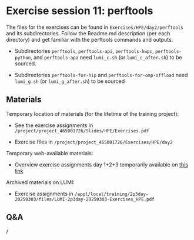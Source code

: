 # Exercise session 11: perftools

The files for the exercises can be found in `Exercises/HPE/day2/perftools` and
its subdirectories. Follow the Readme.md description (per each directory) and get familiar with the perftools commands and outputs.

-   Subdirectories `perftools`, `perftools-api`, `perftools-hwpc`, `perftools-python`, and `perftools-apa` 
    need `lumi_c.sh` (or `lumi_c_after.sh`) to be sourced.

-   Subdirectories `perftools-for-hip` and `perftools-for-omp-offload` 
    need `lumi_g.sh` (or `lumi_g_after.sh`) to be sourced


## Materials

<!--
No materials available at the moment.
-->

Temporary location of materials (for the lifetime of the training project):

-   See the exercise assignments in
    `/project/project_465001726/Slides/HPE/Exercises.pdf` 

-   Exercise files in `/project/project_465001726/Exercises/HPE/day2`

Temporary web-available materials:

-    Overview exercise assignments day 1+2+3 temporarily available on
     [this link](https://462000265.lumidata.eu/2p3day-20250303/files/LUMI-2p3day-20250303-2_Exercises_day2.pdf)

Archived materials on LUMI:

-   Exercise assignments in `/appl/local/training/2p3day-20250303/files/LUMI-2p3day-20250303-Exercises_HPE.pdf`

<!--
-   Exercises as bizp2-compressed tar file in
    `/appl/local/training/2p3day-20250303/files/LUMI-2p3day-20250303-Exercises_HPE.tar.bz2`

-   Exercises as uncompressed tar file in
    `/appl/local/training/2p3day-20250303/files/LUMI-2p3day-20250303-Exercises_HPE.tar`
-->


## Q&A

/
